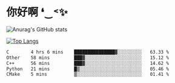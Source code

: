 # 你好啊 ❛‿˂✨

![Anurag's GitHub stats](https://github-readme-stats.vercel.app/api?username=ZombieFly&count_private=true&show_icons=true)

[![Top Langs](https://github-readme-stats.vercel.app/api/top-langs/?username=ZombieFly&layout=compact&count_private=true&hide=Ruby,makefile)](https://github.com/anuraghazra/github-readme-stats)

<!--START_SECTION:waka-->

```txt
C        4 hrs 6 mins    ███████████████▓░░░░░░░░░   63.33 %
Other    58 mins         ███▓░░░░░░░░░░░░░░░░░░░░░   15.12 %
C++      56 mins         ███▓░░░░░░░░░░░░░░░░░░░░░   14.62 %
Python   21 mins         █▒░░░░░░░░░░░░░░░░░░░░░░░   05.46 %
CMake    5 mins          ▒░░░░░░░░░░░░░░░░░░░░░░░░   01.41 %
```

<!--END_SECTION:waka-->
